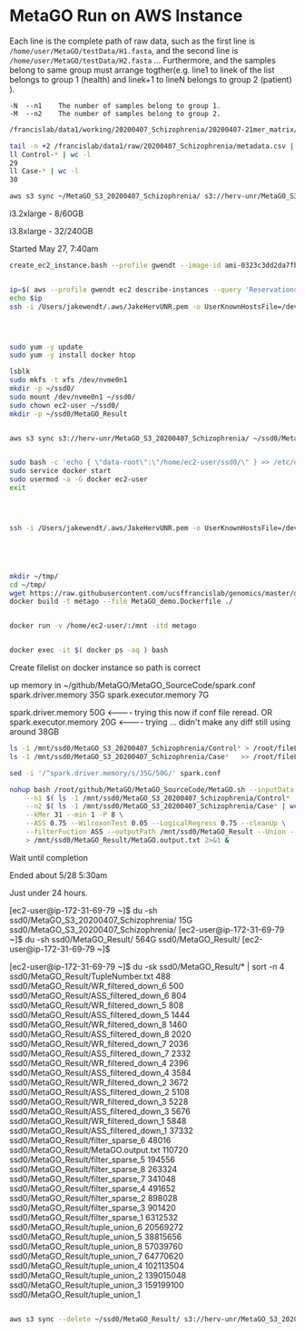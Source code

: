 
#	MetaGO Run on AWS Instance

Each line is the complete path of raw data, such as the first line is `/home/user/MetaGO/testData/H1.fasta`, and the second line is `/home/user/MetaGO/testData/H2.fasta` ... Furthermore, and the samples belong to same group must arrange togther(e.g. line1 to linek of the list belongs to group 1 (health) and linek+1 to lineN belongs to group 2 (patient) ).

```
-N	--n1	The number of samples belong to group 1.
-M	--n2	The number of samples belong to group 2.
```




```BASH
/francislab/data1/working/20200407_Schizophrenia/20200407-21mer_matrix/trimmed/length/SD60.hg38.bowtie2-e2e.unmapped.fasta.gz

tail -n +2 /francislab/data1/raw/20200407_Schizophrenia/metadata.csv | awk -F, '{print "ln -s /francislab/data1/working/20200407_Schizophrenia/20200407-21mer_matrix/trimmed/length/"$1".hg38.bowtie2-e2e.unmapped.fasta.gz ./"$2"-"$1"-unmapped.fasta.gz"}' | bash
ll Control-* | wc -l
29
ll Case-* | wc -l
30

aws s3 sync ~/MetaGO_S3_20200407_Schizophrenia/ s3://herv-unr/MetaGO_S3_20200407_Schizophrenia/
```


i3.2xlarge - 8/60GB

i3.8xlarge - 32/240GB


Started May 27, 7:40am

```BASH
create_ec2_instance.bash --profile gwendt --image-id ami-0323c3dd2da7fb37d --instance-type i3.2xlarge --key-name ~/.aws/JakeHervUNR.pem --NOT-DRY-RUN


ip=$( aws --profile gwendt ec2 describe-instances --query 'Reservations[0].Instances[0].PublicIpAddress' --instance-ids i-035cd8d50cb395c2c | tr -d '"' )
echo $ip
ssh -i /Users/jakewendt/.aws/JakeHervUNR.pem -o UserKnownHostsFile=/dev/null -o StrictHostKeyChecking=no ec2-user@$ip




sudo yum -y update
sudo yum -y install docker htop

lsblk
sudo mkfs -t xfs /dev/nvme0n1
mkdir -p ~/ssd0/
sudo mount /dev/nvme0n1 ~/ssd0/
sudo chown ec2-user ~/ssd0/
mkdir -p ~/ssd0/MetaGO_Result


aws s3 sync s3://herv-unr/MetaGO_S3_20200407_Schizophrenia/ ~/ssd0/MetaGO_S3_20200407_Schizophrenia/ 


sudo bash -c 'echo { \"data-root\":\"/home/ec2-user/ssd0/\" } >> /etc/docker/daemon.json'
sudo service docker start
sudo usermod -a -G docker ec2-user
exit




ssh -i /Users/jakewendt/.aws/JakeHervUNR.pem -o UserKnownHostsFile=/dev/null -o StrictHostKeyChecking=no ec2-user@$ip





mkdir ~/tmp/
cd ~/tmp/
wget https://raw.githubusercontent.com/ucsffrancislab/genomics/master/docker/MetaGO_demo.Dockerfile
docker build -t metago --file MetaGO_demo.Dockerfile ./


docker run -v /home/ec2-user/:/mnt -itd metago


docker exec -it $( docker ps -aq ) bash


```

Create filelist on docker instance so path is correct


up memory in ~/github/MetaGO/MetaGO_SourceCode/spark.conf 
spark.driver.memory	35G
spark.executor.memory   7G

spark.driver.memory	50G   <---- trying this now if conf file reread.
OR
spark.executor.memory   20G		<---- trying ... didn't make any diff still using around 38GB






```BASH
ls -1 /mnt/ssd0/MetaGO_S3_20200407_Schizophrenia/Control* > /root/fileList.txt
ls -1 /mnt/ssd0/MetaGO_S3_20200407_Schizophrenia/Case*   >> /root/fileList.txt

sed -i '/^spark.driver.memory/s/35G/50G/' spark.conf 

nohup bash /root/github/MetaGO/MetaGO_SourceCode/MetaGO.sh --inputData RAW --fileList /root/fileList.txt \
	--n1 $( ls -1 /mnt/ssd0/MetaGO_S3_20200407_Schizophrenia/Control* | wc -l ) \
	--n2 $( ls -1 /mnt/ssd0/MetaGO_S3_20200407_Schizophrenia/Case* | wc -l ) \
	--kMer 31 --min 1 -P 8 \
	--ASS 0.75 --WilcoxonTest 0.05 --LogicalRegress 0.75 --cleanUp \
	--filterFuction ASS --outputPath /mnt/ssd0/MetaGO_Result --Union --sparse \
	> /mnt/ssd0/MetaGO_Result/MetaGO.output.txt 2>&1 &
```

Wait until completion

Ended about 5/28 5:30am

Just under 24 hours.


[ec2-user@ip-172-31-69-79 ~]$ du -sh ssd0/MetaGO_S3_20200407_Schizophrenia/
15G	ssd0/MetaGO_S3_20200407_Schizophrenia/
[ec2-user@ip-172-31-69-79 ~]$ du -sh ssd0/MetaGO_Result/
564G	ssd0/MetaGO_Result/
[ec2-user@ip-172-31-69-79 ~]$ 



[ec2-user@ip-172-31-69-79 ~]$ du -sk ssd0/MetaGO_Result/* | sort -n
4	ssd0/MetaGO_Result/TupleNumber.txt
488	ssd0/MetaGO_Result/WR_filtered_down_6
500	ssd0/MetaGO_Result/ASS_filtered_down_6
804	ssd0/MetaGO_Result/WR_filtered_down_5
808	ssd0/MetaGO_Result/ASS_filtered_down_5
1444	ssd0/MetaGO_Result/WR_filtered_down_8
1460	ssd0/MetaGO_Result/ASS_filtered_down_8
2020	ssd0/MetaGO_Result/WR_filtered_down_7
2036	ssd0/MetaGO_Result/ASS_filtered_down_7
2332	ssd0/MetaGO_Result/WR_filtered_down_4
2396	ssd0/MetaGO_Result/ASS_filtered_down_4
3584	ssd0/MetaGO_Result/WR_filtered_down_2
3672	ssd0/MetaGO_Result/ASS_filtered_down_2
5108	ssd0/MetaGO_Result/WR_filtered_down_3
5228	ssd0/MetaGO_Result/ASS_filtered_down_3
5676	ssd0/MetaGO_Result/WR_filtered_down_1
5848	ssd0/MetaGO_Result/ASS_filtered_down_1
37332	ssd0/MetaGO_Result/filter_sparse_6
48016	ssd0/MetaGO_Result/MetaGO.output.txt
110720	ssd0/MetaGO_Result/filter_sparse_5
194556	ssd0/MetaGO_Result/filter_sparse_8
263324	ssd0/MetaGO_Result/filter_sparse_7
341048	ssd0/MetaGO_Result/filter_sparse_4
491652	ssd0/MetaGO_Result/filter_sparse_2
898028	ssd0/MetaGO_Result/filter_sparse_3
901420	ssd0/MetaGO_Result/filter_sparse_1
6312532	ssd0/MetaGO_Result/tuple_union_6
20569272	ssd0/MetaGO_Result/tuple_union_5
38815656	ssd0/MetaGO_Result/tuple_union_8
57039760	ssd0/MetaGO_Result/tuple_union_7
64770620	ssd0/MetaGO_Result/tuple_union_4
102113504	ssd0/MetaGO_Result/tuple_union_2
139015048	ssd0/MetaGO_Result/tuple_union_3
159199100	ssd0/MetaGO_Result/tuple_union_1




```BASH

aws s3 sync --delete ~/ssd0/MetaGO_Result/ s3://herv-unr/MetaGO_S3_20200407_Schizophrenia-MetaGO_Results_k31.$( date "+%Y%m%d" )

```


